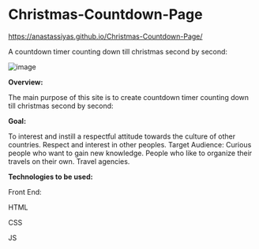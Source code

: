 # Christmas-Countdown-Page

https://anastassiyas.github.io/Christmas-Countdown-Page/

A countdown timer counting down till christmas second by second:


![image](https://user-images.githubusercontent.com/89368113/143669686-6344db5b-157d-42f9-a61c-a42ae1d91599.png)

**Overview:**

The main purpose of this site is to create countdown timer counting down till christmas second by second:

**Goal:**

To interest and instill a respectful attitude towards the culture of other countries. Respect and interest in other peoples.
Target Audience:
Curious people who want to gain new knowledge. People who like to organize their travels on their own. Travel agencies.


**Technologies to be used:**


Front End: 

HTML

CSS

JS


